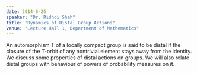 ```yaml
---
date: 2014-6-25
speaker: "Dr. Ridhdi Shah"
title: "Dynamics of Distal Group Actions"
venue: "Lecture Hall 1, Department of Mathematics"
---
```

An automorphism T of a locally compact group is said to be distal if the
closure of the T-orbit of any nontrivial element stays away from the
identity. We discuss some properties of distal actions on groups. We will
also relate distal groups with behaviour of powers of probability measures
on it.
